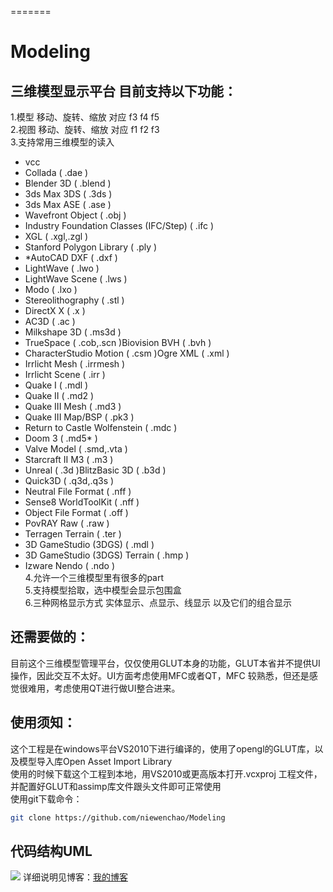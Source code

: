 =======
# Modeling
三维模型显示平台 目前支持以下功能：<br>
-------
1.模型 移动、旋转、缩放 对应 f3 f4 f5<br> 
2.视图 移动、旋转、缩放 对应 f1 f2 f3<br>
3.支持常用三维模型的读入<br>
* vcc
* Collada ( .dae )
* Blender 3D ( .blend )
* 3ds Max 3DS ( .3ds )
* 3ds Max ASE ( .ase )
* Wavefront Object ( .obj )
* Industry Foundation Classes (IFC/Step) ( .ifc )
* XGL ( .xgl,.zgl )
* Stanford Polygon Library ( .ply )
* *AutoCAD DXF ( .dxf )
* LightWave ( .lwo )
* LightWave Scene ( .lws )
* Modo ( .lxo )
* Stereolithography ( .stl )
* DirectX X ( .x )
* AC3D ( .ac )
* Milkshape 3D ( .ms3d )
* TrueSpace ( .cob,.scn )Biovision BVH ( .bvh )
* CharacterStudio Motion ( .csm )Ogre XML ( .xml )
* Irrlicht Mesh ( .irrmesh )
* Irrlicht Scene ( .irr )
* Quake I ( .mdl )
* Quake II ( .md2 )
* Quake III Mesh ( .md3 )
* Quake III Map/BSP ( .pk3 )
* Return to Castle Wolfenstein ( .mdc )
* Doom 3 ( .md5* )
* Valve Model ( .smd,.vta )
* Starcraft II M3 ( .m3 )
* Unreal ( .3d )BlitzBasic 3D ( .b3d )
* Quick3D ( .q3d,.q3s )
* Neutral File Format ( .nff )
* Sense8 WorldToolKit ( .nff )
* Object File Format ( .off )
* PovRAY Raw ( .raw )
* Terragen Terrain ( .ter )
* 3D GameStudio (3DGS) ( .mdl )
* 3D GameStudio (3DGS) Terrain ( .hmp )
* Izware Nendo ( .ndo )<br>
4.允许一个三维模型里有很多的part<br>
5.支持模型拾取，选中模型会显示包围盒<br>
6.三种网格显示方式 实体显示、点显示、线显示 以及它们的组合显示<br>

还需要做的：
-------
目前这个三维模型管理平台，仅仅使用GLUT本身的功能，GLUT本省并不提供UI操作，因此交互不太好。UI方面考虑使用MFC或者QT，MFC 较熟悉，但还是感觉很难用，考虑使用QT进行做UI整合进来。

使用须知：
-------
这个工程是在windows平台VS2010下进行编译的，使用了opengl的GLUT库，以及模型导入库Open Asset Import Library<br>
使用的时候下载这个工程到本地，用VS2010或更高版本打开.vcxproj 工程文件，并配置好GLUT和assimp库文件跟头文件即可正常使用<br>
使用git下载命令：<br>
```Bash
git clone https://github.com/niewenchao/Modeling
```
代码结构UML
---------------
![](https://github.com/niewenchao/Modeling/raw/master/Modeling.jpg) 
详细说明见博客：[我的博客](http://www.darksea.cn/modeling/ "悬停显示") 

